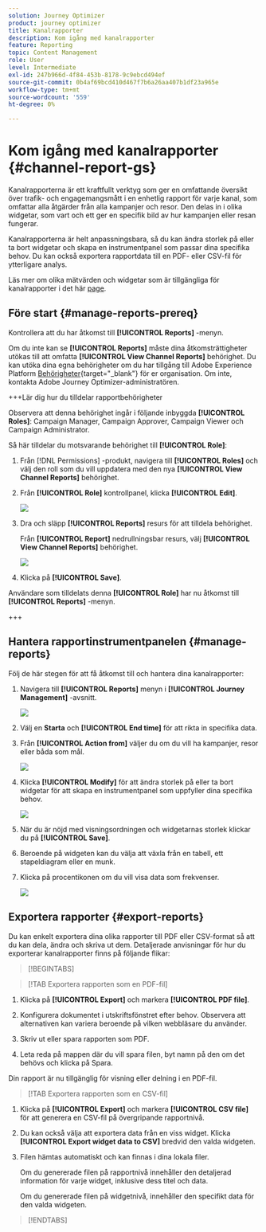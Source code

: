 ```yaml
---
solution: Journey Optimizer
product: journey optimizer
title: Kanalrapporter
description: Kom igång med kanalrapporter
feature: Reporting
topic: Content Management
role: User
level: Intermediate
exl-id: 247b966d-4f84-453b-8178-9c9ebcd494ef
source-git-commit: 0b4af69bcd410d467f7b6a26aa407b1df23a965e
workflow-type: tm+mt
source-wordcount: '559'
ht-degree: 0%

---
```


# Kom igång med kanalrapporter {#channel-report-gs}

Kanalrapporterna är ett kraftfullt verktyg som ger en omfattande översikt över trafik- och engagemangsmått i en enhetlig rapport för varje kanal, som omfattar alla åtgärder från alla kampanjer och resor. Den delas in i olika widgetar, som vart och ett ger en specifik bild av hur kampanjen eller resan fungerar.

Kanalrapporterna är helt anpassningsbara, så du kan ändra storlek på eller ta bort widgetar och skapa en instrumentpanel som passar dina specifika behov. Du kan också exportera rapportdata till en PDF- eller CSV-fil för ytterligare analys.

Läs mer om olika mätvärden och widgetar som är tillgängliga för kanalrapporter i det här [page](channel-report.md).

## Före start {#manage-reports-prereq}

Kontrollera att du har åtkomst till **[!UICONTROL Reports]** -menyn.

Om du inte kan se **[!UICONTROL Reports]** måste dina åtkomsträttigheter utökas till att omfatta **[!UICONTROL View Channel Reports]** behörighet. Du kan utöka dina egna behörigheter om du har tillgång till Adobe Experience Platform [Behörigheter](https://experienceleague.adobe.com/docs/experience-platform/access-control/home.html){target="_blank"} för er organisation. Om inte, kontakta Adobe Journey Optimizer-administratören.

+++Lär dig hur du tilldelar rapportbehörigheter

Observera att denna behörighet ingår i följande inbyggda **[!UICONTROL Roles]**: Campaign Manager, Campaign Approver, Campaign Viewer och Campaign Administrator.

Så här tilldelar du motsvarande behörighet till **[!UICONTROL Role]**:

1. Från [!DNL Permissions] -produkt, navigera till **[!UICONTROL Roles]** och välj den roll som du vill uppdatera med den nya **[!UICONTROL View Channel Reports]** behörighet.

1. Från **[!UICONTROL Role]** kontrollpanel, klicka **[!UICONTROL Edit]**.

   ![](assets/channel_permission_1.png)

1. Dra och släpp **[!UICONTROL Reports]** resurs för att tilldela behörighet.

   Från **[!UICONTROL Report]** nedrullningsbar resurs, välj **[!UICONTROL View Channel Reports]** behörighet.

   ![](assets/channel_permission_2.png)

1. Klicka på **[!UICONTROL Save]**.

Användare som tilldelats denna **[!UICONTROL Role]** har nu åtkomst till **[!UICONTROL Reports]** -menyn.

+++

## Hantera rapportinstrumentpanelen {#manage-reports}

Följ de här stegen för att få åtkomst till och hantera dina kanalrapporter:

1. Navigera till **[!UICONTROL Reports]** menyn i **[!UICONTROL Journey Management]** -avsnitt.

   ![](assets/channel_report_1.png)

1. Välj en **Starta** och **[!UICONTROL End time]** för att rikta in specifika data.

1. Från **[!UICONTROL Action from]** väljer du om du vill ha kampanjer, resor eller båda som mål.

   ![](assets/channel_report_2.png)

1. Klicka **[!UICONTROL Modify]** för att ändra storlek på eller ta bort widgetar för att skapa en instrumentpanel som uppfyller dina specifika behov.

   ![](assets/channel_report_3.png)

1. När du är nöjd med visningsordningen och widgetarnas storlek klickar du på **[!UICONTROL Save]**.

1. Beroende på widgeten kan du välja att växla från en tabell, ett stapeldiagram eller en munk.

1. Klicka på procentikonen om du vill visa data som frekvenser.

   ![](assets/channel_report_4.png)

## Exportera rapporter {#export-reports}

Du kan enkelt exportera dina olika rapporter till PDF eller CSV-format så att du kan dela, ändra och skriva ut dem. Detaljerade anvisningar för hur du exporterar kanalrapporter finns på följande flikar:

>[!BEGINTABS]

>[!TAB Exportera rapporten som en PDF-fil]

1. Klicka på **[!UICONTROL Export]** och markera **[!UICONTROL PDF file]**.

1. Konfigurera dokumentet i utskriftsfönstret efter behov. Observera att alternativen kan variera beroende på vilken webbläsare du använder.

1. Skriv ut eller spara rapporten som PDF.

1. Leta reda på mappen där du vill spara filen, byt namn på den om det behövs och klicka på Spara.

Din rapport är nu tillgänglig för visning eller delning i en PDF-fil.

>[!TAB Exportera rapporten som en CSV-fil]

1. Klicka på **[!UICONTROL Export]** och markera **[!UICONTROL CSV file]** för att generera en CSV-fil på övergripande rapportnivå.

1. Du kan också välja att exportera data från en viss widget. Klicka **[!UICONTROL Export widget data to CSV]** bredvid den valda widgeten.

1. Filen hämtas automatiskt och kan finnas i dina lokala filer.

   Om du genererade filen på rapportnivå innehåller den detaljerad information för varje widget, inklusive dess titel och data.

   Om du genererade filen på widgetnivå, innehåller den specifikt data för den valda widgeten.

>[!ENDTABS]

